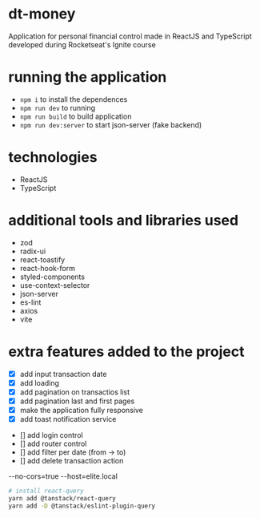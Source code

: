 # dt-money
Application for personal financial control made in ReactJS and TypeScript developed during Rocketseat's Ignite course

# running the application
- `npm i` to install the dependences
- `npm run dev` to running 
- `npm run build` to build application 
- `npm run dev:server` to start json-server (fake backend)

# technologies
- ReactJS
- TypeScript

# additional tools and libraries used
- zod 
- radix-ui
- react-toastify
- react-hook-form
- styled-components
- use-context-selector
- json-server
- es-lint
- axios
- vite

# extra features added to the project
- [x] add input transaction date
- [x] add loading
- [x] add pagination on transactios list
- [x] add pagination last and first pages
- [x] make the application fully responsive
- [x] add toast notification service
- [] add login control
- [] add router control
- [] add filter per date (from -> to) 
- [] add delete transaction action

 --no-cors=true --host=elite.local
```sh
# install react-query
yarn add @tanstack/react-query
yarn add -D @tanstack/eslint-plugin-query
```